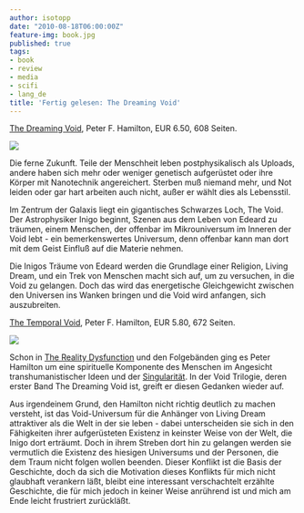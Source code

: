 ```yaml
---
author: isotopp
date: "2010-08-18T06:00:00Z"
feature-img: book.jpg
published: true
tags:
- book
- review
- media
- scifi
- lang_de
title: 'Fertig gelesen: The Dreaming Void'
---
```

[The Dreaming Void](http://www.amazon.de/Dreaming-Void-Trilogy/dp/034549654X),
Peter F. Hamilton, EUR 6.50, 608 Seiten.

![](https://blog.koehntopp.info/uploads/void1.jpg)

Die ferne Zukunft. Teile der Menschheit leben postphysikalisch als Uploads,
andere haben sich mehr oder weniger genetisch aufgerüstet oder ihre Körper
mit Nanotechnik angereichert. Sterben muß niemand mehr, und Not leiden oder
gar hart arbeiten auch nicht, außer er wählt dies als Lebensstil.

Im Zentrum der Galaxis liegt ein gigantisches Schwarzes Loch, The Void. Der
Astrophysiker Inigo beginnt, Szenen aus dem Leben von Edeard zu träumen,
einem Menschen, der offenbar im Mikrouniversum im Inneren der Void lebt -
ein bemerkenswertes Universum, denn offenbar kann man dort mit dem Geist
Einfluß auf die Materie nehmen.

Die Inigos Träume von Edeard werden die Grundlage einer Religion, Living
Dream, und ein Trek von Menschen macht sich auf, um zu versuchen, in die
Void zu gelangen. Doch das wird das energetische Gleichgewicht zwischen den
Universen ins Wanken bringen und die Void wird anfangen, sich auszubreiten.

[The Temporal Void](http://www.amazon.de/Temporal-Void-Peter-F-Hamilton/dp/0345496566),
Peter F. Hamilton, EUR 5.80, 672 Seiten.

![](https://blog.koehntopp.info/uploads/void2.jpg)

Schon in
[The Reality Dysfunction](http://www.amazon.de/Reality-Dysfunction-Nights-Dawn-Trilogy/dp/0330340328)
und den Folgebänden ging es Peter Hamilton um eine spirituelle Komponente
des Menschen im Angesicht transhumanistischer Ideen und der
[Singularität](http://de.wikipedia.org/wiki/Technologische_Singularit%C3%A4t).
In der Void Trilogie, deren erster Band The Dreaming Void ist, greift er
diesen Gedanken wieder auf.

Aus irgendeinem Grund, den Hamilton nicht richtig deutlich zu machen
versteht, ist das Void-Universum für die Anhänger von Living Dream
attraktiver als die Welt in der sie leben - dabei unterscheiden sie sich in
den Fähigkeiten ihrer aufgerüsteten Existenz in keinster Weise von der Welt,
die Inigo dort erträumt. Doch in ihrem Streben dort hin zu gelangen werden
sie vermutlich die Existenz des hiesigen Universums und der Personen, die
dem Traum nicht folgen wollen beenden. Dieser Konflikt ist die Basis der
Geschichte, doch da sich die Motivation dieses Konflikts für mich nicht
glaubhaft verankern läßt, bleibt eine interessant verschachtelt erzählte
Geschichte, die für mich jedoch in keiner Weise anrührend ist und mich am
Ende leicht frustriert zurückläßt.
